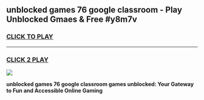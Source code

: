 
## unblocked games 76 google classroom - Play Unblocked Gmaes & Free #y8m7v
<h3>
<a href="https://news.freeplayer.one?title=unblocked_games_76_google_classroom&ref=03M">CLICK TO PLAY</a></h3>
<hr>

<h3>
<a href="https://news.freeplayer.one?title=unblocked_games_76_google_classroom&ref=03M">CLICK 2 PLAY</a>
  
</h3>

<a href="https://news.freeplayer.one?title=unblocked_games_76_google_classroom&ref=03M"><img src="https://clearcache.store/games.png"></a>


**unblocked games 76 google classroom games unblocked: Your Gateway to Fun and Accessible Online Gaming**
